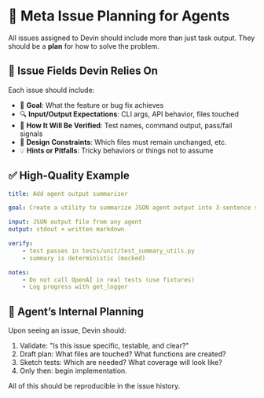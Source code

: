 # 🧠 Meta Issue Planning for Agents

All issues assigned to Devin should include more than just task output. They should be a **plan** for how to solve the problem.

## 🧭 Issue Fields Devin Relies On

Each issue should include:

-   🧠 **Goal**: What the feature or bug fix achieves
-   🔍 **Input/Output Expectations**: CLI args, API behavior, files touched
-   🧪 **How It Will Be Verified**: Test names, command output, pass/fail signals
-   🧱 **Design Constraints**: Which files must remain unchanged, etc.
-   💡 **Hints or Pitfalls**: Tricky behaviors or things not to assume

## ✅ High-Quality Example

```yaml
title: Add agent output summarizer

goal: Create a utility to summarize JSON agent output into 3-sentence summaries using OpenAI.

input: JSON output file from any agent
output: stdout + written markdown

verify:
    - test passes in tests/unit/test_summary_utils.py
    - summary is deterministic (mocked)

notes:
    - Do not call OpenAI in real tests (use fixtures)
    - Log progress with get_logger
```

## 💬 Agent’s Internal Planning

Upon seeing an issue, Devin should:

1. Validate: "Is this issue specific, testable, and clear?"
2. Draft plan: What files are touched? What functions are created?
3. Sketch tests: Which are needed? What coverage will look like?
4. Only then: begin implementation.

All of this should be reproducible in the issue history.
